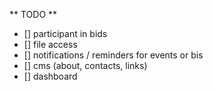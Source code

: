 ** TODO **

- [] participant in bids
- [] file access
- [] notifications / reminders for events or bis
- [] cms (about, contacts, links)
- [] dashboard
